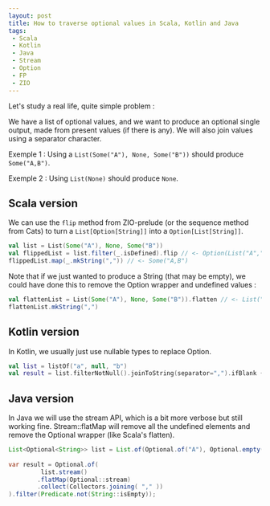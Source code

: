 ```yaml
---
layout: post
title: How to traverse optional values in Scala, Kotlin and Java
tags:
 - Scala
 - Kotlin
 - Java
 - Stream
 - Option
 - FP
 - ZIO
---
```


Let's study a real life, quite simple problem : 

We have a list of optional values, and we want to produce an optional single output, made from present values (if there is any).
We will also join values using a separator character.

Exemple 1 : Using a `List(Some("A"), None, Some("B"))` should produce `Some("A,B")`.
  
Exemple 2 : Using `List(None)` should produce `None`.  

## Scala version

We can use the `flip` method from ZIO-prelude (or the sequence method from Cats) to turn a `List[Option[String]]` into a `Option[List[String]]`.

```scala
val list = List(Some("A"), None, Some("B"))
val flippedList = list.filter(_.isDefined).flip // <- Option(List("A","B"))
flippedList.map(_.mkString(",")) // <- Some("A,B")
```

Note that if we just wanted to produce a String (that may be empty), we could have done this to remove the Option wrapper and undefined values : 

```scala
val flattenList = List(Some("A"), None, Some("B")).flatten // <- List("A","B")
flattenList.mkString(",")
```

## Kotlin version

In Kotlin, we usually just use nullable types to replace Option. 

```kotlin
val list = listOf("a", null, "b")
val result = list.filterNotNull().joinToString(separator=",").ifBlank { null }
```

## Java version

In Java we will use the stream API, which is a bit more verbose but still working fine.
Stream::flatMap will remove all the undefined elements and remove the Optional wrapper (like Scala's flatten).

```java
List<Optional<String>> list = List.of(Optional.of("A"), Optional.empty(), Optional.of("B"));
     
var result = Optional.of(
         list.stream()
        .flatMap(Optional::stream)
        .collect(Collectors.joining( "," ))
).filter(Predicate.not(String::isEmpty));

```
